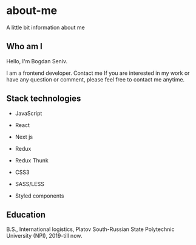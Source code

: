 # about-me
A little bit information about me

Who am I
----------------------------------------------------------------------------------------------------------
Hello, I'm Bogdan Seniv.

I am a frontend developer.
Contact me
If you are interested in my work or have any question or comment, please feel free to contact me anytime.

Stack technologies
----------------------------------------------------------------------------------------------------------
* JavaScript

* React

* Next js

* Redux

* Redux Thunk

* CSS3 

* SASS/LESS

* Styled components

Education
----------------------------------------------------------------------------------------------------------
B.S., International logistics, Platov South-Russian State Polytechnic University (NPI), 2019-till now.
